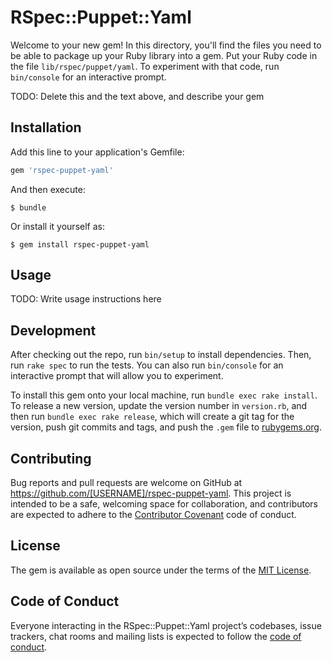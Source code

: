 # RSpec::Puppet::Yaml

Welcome to your new gem! In this directory, you'll find the files you need to be able to package up your Ruby library into a gem. Put your Ruby code in the file `lib/rspec/puppet/yaml`. To experiment with that code, run `bin/console` for an interactive prompt.

TODO: Delete this and the text above, and describe your gem

## Installation

Add this line to your application's Gemfile:

```ruby
gem 'rspec-puppet-yaml'
```

And then execute:

    $ bundle

Or install it yourself as:

    $ gem install rspec-puppet-yaml

## Usage

TODO: Write usage instructions here

## Development

After checking out the repo, run `bin/setup` to install dependencies. Then, run `rake spec` to run the tests. You can also run `bin/console` for an interactive prompt that will allow you to experiment.

To install this gem onto your local machine, run `bundle exec rake install`. To release a new version, update the version number in `version.rb`, and then run `bundle exec rake release`, which will create a git tag for the version, push git commits and tags, and push the `.gem` file to [rubygems.org](https://rubygems.org).

## Contributing

Bug reports and pull requests are welcome on GitHub at https://github.com/[USERNAME]/rspec-puppet-yaml. This project is intended to be a safe, welcoming space for collaboration, and contributors are expected to adhere to the [Contributor Covenant](http://contributor-covenant.org) code of conduct.

## License

The gem is available as open source under the terms of the [MIT License](http://opensource.org/licenses/MIT).

## Code of Conduct

Everyone interacting in the RSpec::Puppet::Yaml project’s codebases, issue trackers, chat rooms and mailing lists is expected to follow the [code of conduct](https://github.com/[USERNAME]/rspec-puppet-yaml/blob/master/CODE_OF_CONDUCT.md).
